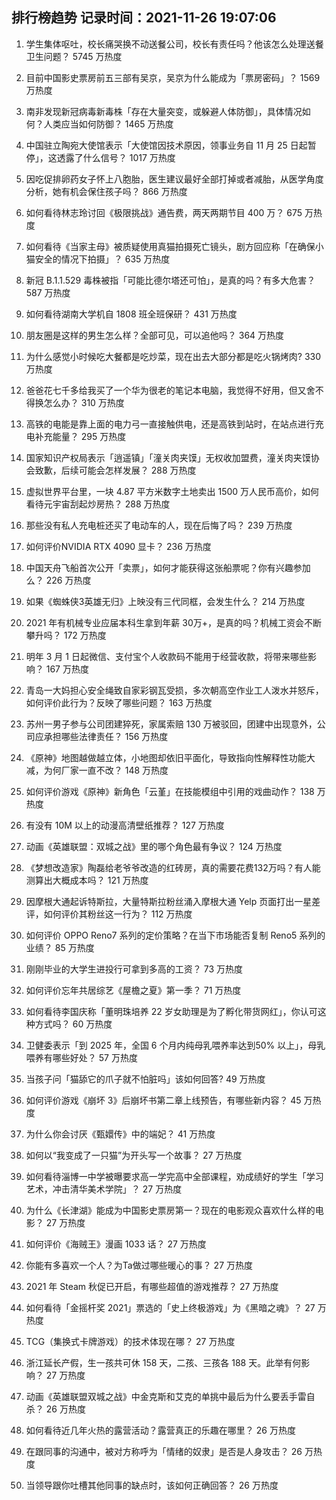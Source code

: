
## 排行榜趋势 记录时间：2021-11-26 19:07:06
  
  1. 学生集体呕吐，校长痛哭换不动送餐公司，校长有责任吗？他该怎么处理送餐卫生问题？ 5745 万热度
    
  2. 目前中国影史票房前五三部有吴京，吴京为什么能成为「票房密码」？ 1569 万热度
    
  3. 南非发现新冠病毒新毒株「存在大量突变，或躲避人体防御」，具体情况如何？人类应当如何防御？ 1465 万热度
    
  4. 中国驻立陶宛大使馆表示「大使馆因技术原因，领事业务自 11 月 25 日起暂停」，这透露了什么信号？ 1017 万热度
    
  5. 因吃促排卵药女子怀上八胞胎，医生建议最好全部打掉或者减胎，从医学角度分析，她有机会保住孩子吗？ 866 万热度
    
  6. 如何看待林志玲讨回《极限挑战》通告费，两天两期节目 400 万？ 675 万热度
    
  7. 如何看待《当家主母》被质疑使用真猫拍摄死亡镜头，剧方回应称「在确保小猫安全的情况下拍摄」？ 635 万热度
    
  8. 新冠 B.1.1.529 毒株被指「可能比德尔塔还可怕」，是真的吗？有多大危害？ 587 万热度
    
  9. 如何看待湖南大学机自 1808 班全班保研？ 431 万热度
    
  10. 朋友圈是这样的男生怎么样？全部可见，可以追他吗？ 364 万热度
    
  11. 为什么感觉小时候吃大餐都是吃炒菜，现在出去大部分都是吃火锅烤肉? 330 万热度
    
  12. 爸爸花七千多给我买了一个华为很老的笔记本电脑，我觉得不好用，但又舍不得换怎么办？ 310 万热度
    
  13. 高铁的电能是靠上面的电力弓一直接触供电，还是高铁到站时，在站点进行充电补充能量？ 295 万热度
    
  14. 国家知识产权局表示「逍遥镇」「潼关肉夹馍」无权收加盟费，潼关肉夹馍协会致歉，后续可能会怎样发展？ 288 万热度
    
  15. 虚拟世界平台里，一块 4.87 平方米数字土地卖出 1500 万人民币高价，如何看待元宇宙刮起炒房热？ 288 万热度
    
  16. 那些没有私人充电桩还买了电动车的人，现在后悔了吗？ 239 万热度
    
  17. 如何评价NVIDIA RTX 4090 显卡？ 236 万热度
    
  18. 中国天舟飞船首次公开「卖票」，如何才能获得这张船票呢？你有兴趣参加么？ 226 万热度
    
  19. 如果《蜘蛛侠3英雄无归》上映没有三代同框，会发生什么？ 214 万热度
    
  20. 2021 年有机械专业应届本科生拿到年薪 30万+，是真的吗？机械工资会不断攀升吗？ 172 万热度
    
  21. 明年 3 月 1 日起微信、支付宝个人收款码不能用于经营收款，将带来哪些影响？ 167 万热度
    
  22. 青岛一大妈担心安全绳致自家彩钢瓦受损，多次朝高空作业工人泼水并怒斥，如何评价此行为？反映了哪些问题？ 163 万热度
    
  23. 苏州一男子参与公司团建猝死，家属索赔 130 万被驳回，团建中出现意外，公司应承担哪些法律责任？ 156 万热度
    
  24. 《原神》地图越做越立体，小地图却依旧平面化，导致指向性解释性功能大减，为何厂家一直不改？ 148 万热度
    
  25. 如何评价游戏《原神》新角色「云堇」在技能模组中引用的戏曲动作？ 138 万热度
    
  26. 有没有 10M 以上的动漫高清壁纸推荐？ 127 万热度
    
  27. 动画《英雄联盟：双城之战》里的哪个角色最有争议？ 124 万热度
    
  28. 《梦想改造家》陶磊给老爷爷改造的红砖房，真的需要花费132万吗？有人能测算出大概成本吗？ 121 万热度
    
  29. 因摩根大通起诉特斯拉，大量特斯拉粉丝涌入摩根大通 Yelp 页面打出一星差评，如何评价其粉丝这一行为？ 112 万热度
    
  30. 如何评价 OPPO Reno7 系列的定价策略？在当下市场能否复制 Reno5 系列的业绩？ 85 万热度
    
  31. 刚刚毕业的大学生进投行可拿到多高的工资？ 73 万热度
    
  32. 如何评价忘年共居综艺《屋檐之夏》第一季？ 71 万热度
    
  33. 如何看待李国庆称「董明珠培养 22 岁女助理是为了孵化带货网红」，你认可这种方式吗？ 60 万热度
    
  34. 卫健委表示「到 2025 年，全国 6 个月内纯母乳喂养率达到50% 以上」，母乳喂养有哪些好处？ 57 万热度
    
  35. 当孩子问「猫舔它的爪子就不怕脏吗」该如何回答? 49 万热度
    
  36. 如何评价游戏《崩坏 3》后崩坏书第二章上线预告，有哪些新内容？ 45 万热度
    
  37. 为什么你会讨厌《甄嬛传》中的端妃？ 41 万热度
    
  38. 如何以“我变成了一只猫”为开头写一个故事？ 27 万热度
    
  39. 如何看待淄博一中学被曝要求高一学完高中全部课程，劝成绩好的学生「学习艺术，冲击清华美术学院」？ 27 万热度
    
  40. 为什么《长津湖》能成为中国影史票房第一？现在的电影观众喜欢什么样的电影？ 27 万热度
    
  41. 如何评价《海贼王》漫画 1033 话？ 27 万热度
    
  42. 你能有多喜欢一个人？为Ta做过哪些暖心的事？ 27 万热度
    
  43. 2021 年 Steam 秋促已开启，有哪些超值的游戏推荐？ 27 万热度
    
  44. 如何看待「金摇杆奖 2021」票选的「史上终极游戏」为《黑暗之魂》？ 27 万热度
    
  45. TCG（集换式卡牌游戏）的技术体现在哪？ 27 万热度
    
  46. 浙江延长产假，生一孩共可休 158 天，二孩、三孩各 188 天。此举有何影响？ 27 万热度
    
  47. 动画《英雄联盟双城之战》中金克斯和艾克的单挑中最后为什么要丢手雷自杀？ 26 万热度
    
  48. 如何看待近几年火热的露营活动？露营真正的乐趣在哪里？ 26 万热度
    
  49. 在跟同事的沟通中，被对方称呼为「情绪的奴隶」是否是人身攻击？ 26 万热度
    
  50. 当领导跟你吐槽其他同事的缺点时，该如何正确回答？ 26 万热度
    